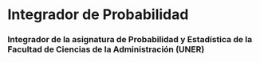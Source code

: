 # Integrador de Probabilidad
### Integrador de la asignatura de Probabilidad y Estadística de la Facultad de Ciencias de la Administración (UNER)
